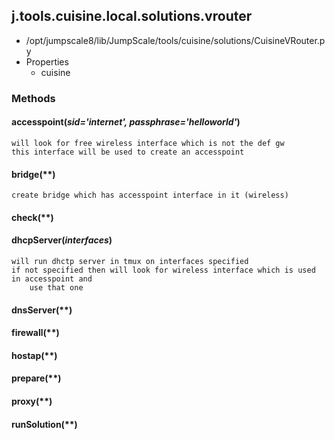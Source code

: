 <!-- toc -->
## j.tools.cuisine.local.solutions.vrouter

- /opt/jumpscale8/lib/JumpScale/tools/cuisine/solutions/CuisineVRouter.py
- Properties
    - cuisine

### Methods

    

#### accesspoint(*sid='internet', passphrase='helloworld'*) 

```
will look for free wireless interface which is not the def gw
this interface will be used to create an accesspoint

```

#### bridge(**) 

```
create bridge which has accesspoint interface in it (wireless)

```

#### check(**) 

#### dhcpServer(*interfaces*) 

```
will run dhctp server in tmux on interfaces specified
if not specified then will look for wireless interface which is used in accesspoint and
    use that one

```

#### dnsServer(**) 

#### firewall(**) 

#### hostap(**) 

#### prepare(**) 

#### proxy(**) 

#### runSolution(**) 

